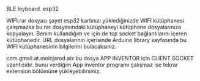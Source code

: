 BLE leyboard. 
esp32


WIFI.rar dosyası şayet esp32 kartınızı yüklediğinizde WIFI kütüphanesi çalışmazsa bu rar dosyasındaki kütüphaneyi 
kütüphane dosyalarınıza kopyalayın. Benim kullandığım ve için de tcp socket bağlantılarını içeren kütüphanedir. 
URL dosyalarının içerisinde Arduino library sayfasında bu WIFI kütüphanesinin bilgilerini bulacaksınız. 


com.gmail.at.moicjarod.aix bu dosya APP INVENTOR için CLIENT SOCKET uzantısıdır. bunu verdiğim App inventor programı çalışmaz ise tekrar extension bölümüne yükleyebilirsiniz. 

